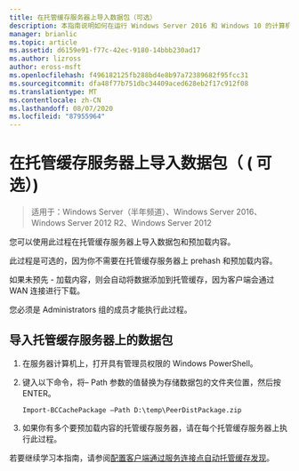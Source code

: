 ```yaml
---
title: 在托管缓存服务器上导入数据包（可选）
description: 本指南说明如何在运行 Windows Server 2016 和 Windows 10 的计算机上以托管缓存模式部署 BranchCache
manager: brianlic
ms.topic: article
ms.assetid: d6159e91-f77c-42ec-9180-14bbb230ad17
ms.author: lizross
author: eross-msft
ms.openlocfilehash: f496182125fb288bd4e8b97a72389682f95fcc31
ms.sourcegitcommit: dfa48f77b751dbc34409aced628eb2f17c912f08
ms.translationtype: MT
ms.contentlocale: zh-CN
ms.lasthandoff: 08/07/2020
ms.locfileid: "87955964"
---
```

# <a name="import-data-packages-on-the-hosted-cache-server-optional"></a>在托管缓存服务器上导入数据包（ \( 可选）\)

>适用于：Windows Server（半年频道）、Windows Server 2016、Windows Server 2012 R2、Windows Server 2012

您可以使用此过程在托管缓存服务器上导入数据包和预加载内容。

此过程是可选的，因为你不需要在托管缓存服务器上 prehash 和预加载内容。

如果未预先 \- 加载内容，则会自动将数据添加到托管缓存，因为客户端会通过 WAN 连接进行下载。

您必须是 Administrators 组的成员才能执行此过程。

## <a name="to-import-data-packages-on-the-hosted-cache-server"></a>导入托管缓存服务器上的数据包

1. 在服务器计算机上，打开具有管理员权限的 Windows PowerShell。

2. 键入以下命令，将– Path 参数的值替换为存储数据包的文件夹位置，然后按 ENTER。

    ```
    Import-BCCachePackage –Path D:\temp\PeerDistPackage.zip
    ```

3. 如果你有多个要预加载内容的托管缓存服务器，请在每个托管缓存服务器上执行此过程。

若要继续学习本指南，请参阅[配置客户端通过服务连接点自动托管缓存发现](10-Bc-Client-By-Scp.md)。

